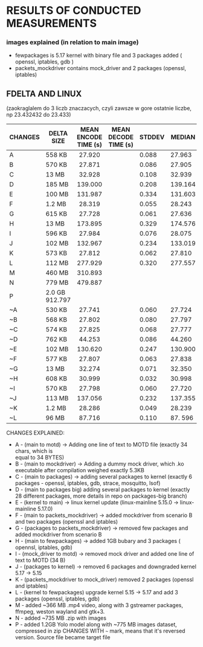# RESULTS OF CONDUCTED MEASUREMENTS #


### images explained (in relation to main image) ###

- fewpackages is 5.17 kernel with binary file and 3 packages added ( openssl, iptables, gdb )
- packets_mockdriver contains mock_driver and 2 packages (openssl, iptables)


## FDELTA AND LINUX ## 

(zaokraglalem do 3 liczb znaczacych, czyli zawsze w gore ostatnie liczbe, np 23.432432 do 23.433)

| CHANGES | DELTA SIZE | MEAN ENCODE TIME (s) | MEAN DECODE TIME (s) |   STDDEV  |   MEDIAN |
| ---     |   ---      |       :---:          |     ---              |   ---     |   ---    |
| A       |  558 KB    |       27.920         |                      |  0.088    |  27.963  |
| B       |  570 KB    |       27.871         |                      |  0.086    |  27.905  |
| C       |  13  MB    |       32.928         |                      |  0.108    |  32.939  |
| D       |  185 MB    |       139.000        |                      |  0.208    |  139.164 |
| E       |  100 MB    |       131.987        |                      |  0.334    |  131.603 |
| F		  |  1.2 MB    |       28.319         |						 |  0.055    |  28.243  |
| G		  |  615 KB    |       27.728         |					     |  0.061    |  27.636  |
| H		  |  13  MB    |       173.895        |                      |  0.329    |  174.576 |
| I		  |  596 KB    |       27.984         |                      |  0.076    |   28.075 |
| J		  |  102 MB    |       132.967        |                      |  0.234    |  133.019 |
| K		  |  573 KB    |       27.812         |                      |  0.062    |   27.810 |
| L		  |  112 MB    |       277.929        |                      |  0.320    |  277.557 |
| M       |  460 MB    |       310.893        |                      | 
| N       |  779 MB    |       479.887        | 
| P       |  2.0 GB            912.797
| ~A      |  530 KB    |       27.741         |                      |  0.060    |  27.724  |
| ~B      |  568 KB    |       27.802         |                      |  0.080    |  27.797  |
| ~C      |  574 KB    |       27.825         |                      |  0.068    |  27.777  |
| ~D      |  762 KB    |       44.253         |                      |  0.086    |  44.260  |
| ~E      |  102 MB    |       130.620        |                      |  0.247    |  130.900 |
| ~F      |  577 KB    |       27.807         |						 |  0.063    |  27.838  |
| ~G      |  13 MB     |       32.274         |                      |  0.071    |  32.350  |
| ~H      |  608 KB    |       30.999         |                      |  0.032    |  30.998  |
| ~I      |  570 KB    |       27.798         |                      |  0.060    |  27.720  |
| ~J      |  113 MB    |       137.056        |                      |  0.232    |  137.355 |
| ~K      |  1.2 MB    |       28.286         |                      |  0.049    |  28.239  |
| ~L      |   96 MB    |       87.716         |                      |  0.110    |  87. 596 |


CHANGES EXPLAINED:
* A - (main to motd) -> Adding one line of text to MOTD file (exactly 34 chars, which is    
	equal to 34 BYTES)
* B - (main to mockdriver) -> Adding a dummy mock driver, which .ko executable after compilation			 weighed exactly 5.3KB
* C - (main to packages) -> adding several packages to kernel (exactly 6 packages - openssl, iptables,
	gdb, strace, mosquitto, lsof)
* D - (main to packages big) adding several packages to kernel (exactly 28 different packages, 
	more details in repo on packages-big branch)
* E - (kernel to main) -> linux kernel update (linux-mainline 5.15.0 -> linux-mainline 5.17.0)
* F - (main to packets_mockdriver) -> added mockdriver from scenario B and two packages (openssl and 
	iptables)
* G - (packages to packets_mockdriver) -> removed few packages and added mockdriver from scenario B
* H - (main to fewpackages) -> added 1GB bubary and 3 packages ( opennsl, iptables, gdb)
* I - (mock_driver to motd) -> removed mock driver and added one line of text to MOTD (34 B)
* J - (packages to kernel) -> removed 6 packages and downgraded kernel 5.17 -> 5.15
* K -  (packets_mockdriver to mock_driver) removed 2 packages (openssl and iptables) 
* L - (kernel to fewpackages) upgrade kernel 5.15 -> 5.17 and add 3 packages (openssl, iptables, gdb)
* M - added ~366 MB .mp4 video, along with 3 gstreamer packages, ffmpeg, weston wayland and gtk+3.
* N - added ~735 MB .zip with images
* P - added 1.2GB Yolo model along with ~775 MB images dataset, compressed in zip
CHANGES WITH `~` mark, means that it's reversed version. Source file became target file
